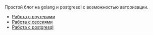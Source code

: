Простой блог на golang и postgresql с возможностью авторизации.
* [Работа с роутерами](https://github.com/gorilla/mux)
* [Работа с сессиями](https://github.com/gorilla/securecookie)
* [Работа с postgresql](https://github.com/lib/pq)

